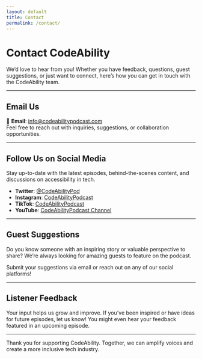 ```yaml
---
layout: default
title: Contact
permalink: /contact/
---
```


# Contact CodeAbility

We’d love to hear from you! Whether you have feedback, questions, guest suggestions, or just want to connect, here’s how you can get in touch with the CodeAbility team.

---

## **Email Us**
📧 **Email**: [info@codeabilitypodcast.com](mailto:info@codeabilitypodcast.com)  
Feel free to reach out with inquiries, suggestions, or collaboration opportunities.

---

## **Follow Us on Social Media**
Stay up-to-date with the latest episodes, behind-the-scenes content, and discussions on accessibility in tech.  

- **Twitter**: [@CodeAbilityPod](https://twitter.com/CodeAbilityPod)  
- **Instagram**: [CodeAbilityPodcast](https://www.instagram.com/codeabilitypodcast/)  
- **TikTok**: [CodeAbilityPodcast](https://www.tiktok.com/@codeabilitypodcast)  
- **YouTube**: [CodeAbilityPodcast Channel](https://www.youtube.com/channel/UC5V1sIVPVhGtmZmNPdH6EgA)  

---

## **Guest Suggestions**
Do you know someone with an inspiring story or valuable perspective to share? We’re always looking for amazing guests to feature on the podcast.  

Submit your suggestions via email or reach out on any of our social platforms!

---

## **Listener Feedback**
Your input helps us grow and improve. If you’ve been inspired or have ideas for future episodes, let us know! You might even hear your feedback featured in an upcoming episode.

---

Thank you for supporting CodeAbility. Together, we can amplify voices and create a more inclusive tech industry.

